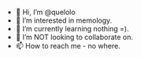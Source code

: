 - 👋 Hi, I’m @quelolo
- 👀 I’m interested in memology.
- 🌱 I’m currently learning nothing =).
- 💞️ I’m NOT looking to collaborate on.
- 📫 How to reach me - no where.

<!---
quelolo/quelolo is a ✨ special ✨ repository because its `README.md` (this file) appears on your GitHub profile.
You can click the Preview link to take a look at your changes.
--->
